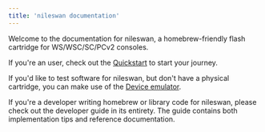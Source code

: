 ```yaml
---
title: 'nileswan documentation'
---
```


Welcome to the documentation for nileswan, a homebrew-friendly flash cartridge for WS/WSC/SC/PCv2 consoles.

If you're an user, check out the [Quickstart](user/quickstart) to start your journey.

If you'd like to test software for nileswan, but don't have a physical cartridge, you can make use of the [Device emulator](developer/emulator).

If you're a developer writing homebrew or library code for nileswan, please check out the developer guide in its entirety. The guide contains both implementation tips and reference documentation.

